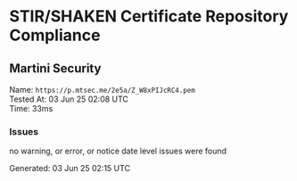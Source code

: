 # STIR/SHAKEN Certificate Repository Compliance

## Martini Security

Name: `https://p.mtsec.me/2e5a/Z_W8xPIJcRC4.pem`\
Tested At: 03 Jun 25 02:08 UTC\
Time: 33ms

### Issues

no warning, or error, or notice date level issues were found

Generated: 03 Jun 25 02:15 UTC